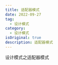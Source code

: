 ```yaml
---
title: 适配器模式
date: 2022-09-27
tag:
  - 设计模式
category:
  - 设计模式
isOriginal: true
description: 适配器模式
---
```


设计模式之适配器模式
<!-- more -->

